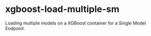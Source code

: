 # xgboost-load-multiple-sm
Loading multiple models on a XGBoost container for a Single Model Endpoint.
